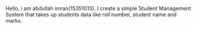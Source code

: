Hello, i am abdullah imran(15351013). I create a simple Student Management  System that takes up students data like roll number, student name and marks.